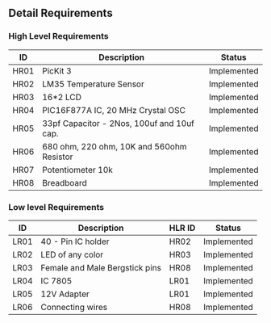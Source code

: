 ## Detail Requirements
### High Level Requirements 
| ID | Description | Status |
| ----- | ----- | ----- |
| HR01 | PicKit 3 | Implemented |
| HR02 | LM35 Temperature Sensor | Implemented |
| HR03 | 16*2 LCD | Implemented | 
| HR04 | PIC16F877A IC, 20 MHz Crystal OSC | Implemented | 
| HR05 | 33pf Capacitor - 2Nos, 100uf and 10uf cap. | Implemented | 
| HR06 | 680 ohm, 220 ohm, 10K and 560ohm Resistor| Implemented |
| HR07 | Potentiometer 10k | Implemented | 
| HR08 | Breadboard | Implemented |


### Low level Requirements
| ID | Description | HLR ID | Status |
| ------ | --------- | ------ |  ------ |
| LR01 | 40 - Pin IC holder| HR02 | Implemented |
| LR02 | LED of any color | HR03 | Implemented |
| LR03 | Female and Male Bergstick pins | HR08 | Implemented |
| LR04 | IC 7805 | LR01 | Implemented |
| LR05 | 12V Adapter | LR01 | Implemented |
| LR06 | Connecting wires | HR08 | Implemented |
